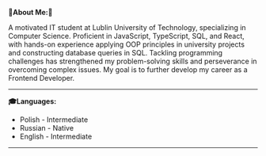 

**🌟About Me:🐾**

A motivated IT student at Lublin University of Technology, specializing in Computer Science. Proficient in JavaScript, TypeScript, SQL, and React, with hands-on experience applying OOP principles in university projects and constructing database queries in SQL. Tackling programming challenges has strengthened my problem-solving skills and perseverance in overcoming complex issues. My goal is to further develop my career as a Frontend Developer.

***

**🎓Languages:**
- Polish - Intermediate
- Russian - Native 
- English - Intermediate

***

